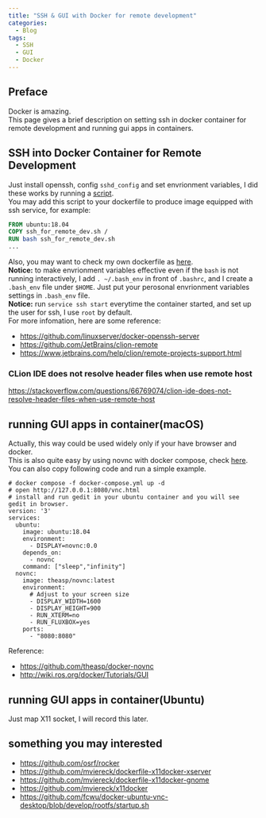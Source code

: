 ```yaml
---
title: "SSH & GUI with Docker for remote development"
categories:
  - Blog
tags:
  - SSH
  - GUI
  - Docker
---
```


## Preface
Docker is amazing.  
This page gives a brief description on setting ssh in docker container for remote development and running gui apps in containers.

## SSH into Docker Container for Remote Development
Just install openssh, config `sshd_config` and set envrionment variables, I did these works by running a [script](https://github.com/sshawn9/my_scripts/blob/master/utilities/ssh_for_remote_dev.sh).  
You may add this script to your dockerfile to produce image equipped with ssh service, for example:
```dockerfile
FROM ubuntu:18.04
COPY ssh_for_remote_dev.sh /
RUN bash ssh_for_remote_dev.sh
...
```
Also, you may want to check my own dockerfile as [here](https://github.com/sshawn9/my_scripts/blob/master/docker/dockerfile/bionic_remote_env.Dockerfile).  
**Notice:** to make envrionment variables effective even if the `bash` is not running interactively, I add `. ~/.bash_env` in front of `.bashrc`, and I create a `.bash_env` file under `$HOME`. Just put your perosonal envrionment variables settings in `.bash_env` file.  
**Notice:** run `service ssh start` everytime the container started, and set up the user for ssh, I use `root` by default.  
For more infomation, here are some reference:
- <https://github.com/linuxserver/docker-openssh-server>
- <https://github.com/JetBrains/clion-remote>
- <https://www.jetbrains.com/help/clion/remote-projects-support.html>

### CLion IDE does not resolve header files when use remote host
<https://stackoverflow.com/questions/66769074/clion-ide-does-not-resolve-header-files-when-use-remote-host>  

## running GUI apps in container(macOS)
Actually, this way could be used widely only if your have browser and docker.  
This is also quite easy by using novnc with docker compose, check [here](https://github.com/sshawn9/my_scripts/blob/master/docker/compose/environment_with_novnc.yml).  
You can also copy following code and run a simple example.  
```docker
# docker compose -f docker-compose.yml up -d
# open http://127.0.0.1:8080/vnc.html
# install and run gedit in your ubuntu container and you will see gedit in browser.
version: '3'
services:
  ubuntu:
    image: ubuntu:18.04
    environment:
      - DISPLAY=novnc:0.0
    depends_on:
      - novnc
    command: ["sleep","infinity"]
  novnc:
    image: theasp/novnc:latest
    environment:
      # Adjust to your screen size
      - DISPLAY_WIDTH=1600
      - DISPLAY_HEIGHT=900
      - RUN_XTERM=no
      - RUN_FLUXBOX=yes
    ports:
      - "8080:8080"
```

Reference:
- <https://github.com/theasp/docker-novnc>
- <http://wiki.ros.org/docker/Tutorials/GUI>

## running GUI apps in container(Ubuntu)
Just map X11 socket, I will record this later.

## something you may interested
- <https://github.com/osrf/rocker>
- <https://github.com/mviereck/dockerfile-x11docker-xserver>
- <https://github.com/mviereck/dockerfile-x11docker-gnome>
- <https://github.com/mviereck/x11docker>
- <https://github.com/fcwu/docker-ubuntu-vnc-desktop/blob/develop/rootfs/startup.sh>